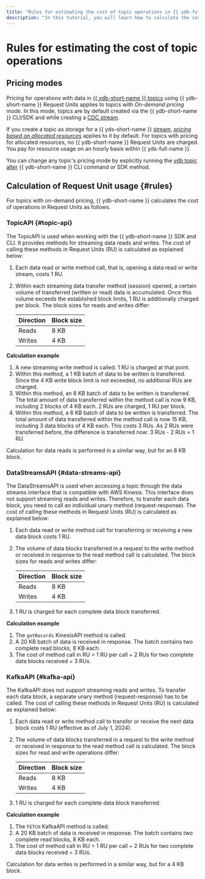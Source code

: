 ```yaml
---
title: "Rules for estimating the cost of topic operations in {{ ydb-full-name }}"
description: "In this tutorial, you will learn how to calculate the cost of topic operations."
---
```


# Rules for estimating the cost of topic operations



## Pricing modes

Pricing for operations with data in [{{ ydb-short-name }} topics](https://ydb.tech/en/docs/concepts/topic) using {{ ydb-short-name }} Request Units applies to topics with _On-demand pricing mode_. In this mode, topics are by default created via the {{ ydb-short-name }} CLI/SDK and while creating a [CDC stream](https://ydb.tech/en/docs/concepts/cdc).

If you create a topic as storage for a {{ yds-short-name }} [stream](../../data-streams/concepts/glossary.md#stream-concepts), [_pricing based on allocated resources_](../../data-streams/pricing.md#rules) applies to it by default. For topics with pricing for allocated resources, no {{ ydb-short-name }} Request Units are charged. You pay for resource usage on an hourly basis within {{ yds-full-name }}.

You can change any topic's pricing mode by explicitly running the [ydb topic alter](https://ydb.tech/en/docs/reference/ydb-cli/topic-alter) {{ ydb-short-name }} CLI command or SDK method.

## Calculation of Request Unit usage {#rules}

For topics with on-demand pricing, {{ ydb-short-name }} calculates the cost of operations in Request Units as follows.

### TopicAPI {#topic-api}

The TopicAPI is used when working with the {{ ydb-short-name }} SDK and CLI. It provides methods for streaming data reads and writes. The cost of calling these methods in Request Units (RU) is calculated as explained below:

1. Each data read or write method call, that is, opening a data read or write stream, costs 1 RU.
1. Within each streaming data transfer method (session) opened, a certain volume of transferred (written or read) data is accumulated. Once this volume exceeds the established block limits, 1 RU is additionally charged per block. The block sizes for reads and writes differ:

   | Direction | Block size |
   --- | ---
   | Reads | 8 KB |
   | Writes | 4 KB |

**Calculation example**

1. A new streaming write method is called. 1 RU is charged at that point.
1. Within this method, a 1 KB batch of data to be written is transferred. Since the 4 KB write block limit is not exceeded, no additional RUs are charged.
1. Within this method, an 8 KB batch of data to be written is transferred. The total amount of data transferred within the method call is now 9 KB, including 2 blocks of 4 KB each. 2 RUs are charged, 1 RU per block.
1. Within this method, a 6 KB batch of data to be written is transferred. The total amount of data transferred within the method call is now 15 KB, including 3 data blocks of 4 KB each. This costs 3 RUs. As 2 RUs were transferred before, the difference is transferred now: 3 RUs - 2 RUs = 1 RU.

Calculation for data reads is performed in a similar way, but for an 8 KB block.

### DataStreamsAPI {#data-streams-api}

The DataStreamsAPI is used when accessing a topic through the data streams interface that is compatible with AWS Kinesis. This interface does not support streaming reads and writes. Therefore, to transfer each data block, you need to call an individual unary method (request-response). The cost of calling these methods in Request Units (RU) is calculated as explained below:

1. Each data read or write method call for transferring or receiving a new data block costs 1 RU.
1. The volume of data blocks transferred in a request to the write method or received in response to the read method call is calculated. The block sizes for reads and writes differ:

   | Direction | Block size |
   --- | ---
   | Reads | 8 KB |
   | Writes | 4 KB |

1. 1 RU is charged for each complete data block transferred.

**Calculation example**

1. The `getRecords` KinesisAPI method is called.
1. A 20 KB batch of data is received in response. The batch contains two complete read blocks, 8 KB each.
1. The cost of method call in RU = 1 RU per call + 2 RUs for two complete data blocks received = 3 RUs.

### KafkaAPI {#kafka-api}

The KafkaAPI does not support streaming reads and writes. To transfer each data block, a separate unary method (request-response) has to be called. The cost of calling these methods in Request Units (RU) is calculated as explained below:

1. Each data read or write method call to transfer or receive the next data block costs 1 RU (effective as of July 1, 2024).
1. The volume of data blocks transferred in a request to the write method or received in response to the read method call is calculated. The block sizes for read and write operations differ:

   | Direction | Block size |
   --- | ---
   | Reads | 8 KB |
   | Writes | 4 KB |

1. 1 RU is charged for each complete data block transferred.

**Calculation example**

1. The `FETCH` KafkaAPI method is called.
1. A 20 KB batch of data is received in response. The batch contains two complete read blocks, 8 KB each.
1. The cost of method call in RU = 1 RU per call + 2 RUs for two complete data blocks received = 3 RUs.


Calculation for data writes is performed in a similar way, but for a 4 KB block.
